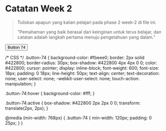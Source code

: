 # Catatan Week 2

> Tuliskan apapun yang kalian pelajari pada phase 2 week-2 di file ini.
>
> "Pemahaman yang baik berasal dari keinginan untuk terus belajar, dan catatan adalah langkah pertama menuju pengetahuan yang dalam."


<!-- HTML !-->
<button class="button-74" role="button">Button 74</button>

/* CSS */
.button-74 {
  background-color: #fbeee0;
  border: 2px solid #422800;
  border-radius: 30px;
  box-shadow: #422800 4px 4px 0 0;
  color: #422800;
  cursor: pointer;
  display: inline-block;
  font-weight: 600;
  font-size: 18px;
  padding: 0 18px;
  line-height: 50px;
  text-align: center;
  text-decoration: none;
  user-select: none;
  -webkit-user-select: none;
  touch-action: manipulation;
}

.button-74:hover {
  background-color: #fff;
}

.button-74:active {
  box-shadow: #422800 2px 2px 0 0;
  transform: translate(2px, 2px);
}

@media (min-width: 768px) {
  .button-74 {
    min-width: 120px;
    padding: 0 25px;
  }
}